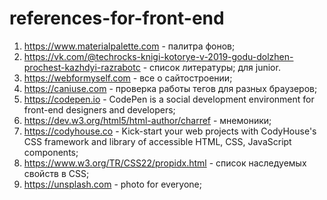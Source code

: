 # references-for-front-end
1. https://www.materialpalette.com - палитра фонов;
2. https://vk.com/@techrocks-knigi-kotorye-v-2019-godu-dolzhen-prochest-kazhdyi-razrabotc - список литературы;
для junior. 
3. https://webformyself.com - все о сайтостроении;
4. https://caniuse.com - проверка работы тегов для разных браузеров;
5. https://codepen.io - CodePen is a social development environment for front-end designers and developers;
6. https://dev.w3.org/html5/html-author/charref - мнемоники;
7. https://codyhouse.co - Kick-start your web projects with CodyHouse's CSS framework and library of accessible HTML, CSS, JavaScript components;
9. https://www.w3.org/TR/CSS22/propidx.html - список наследуемых свойств в CSS;
10. https://unsplash.com - photo for everyone;
